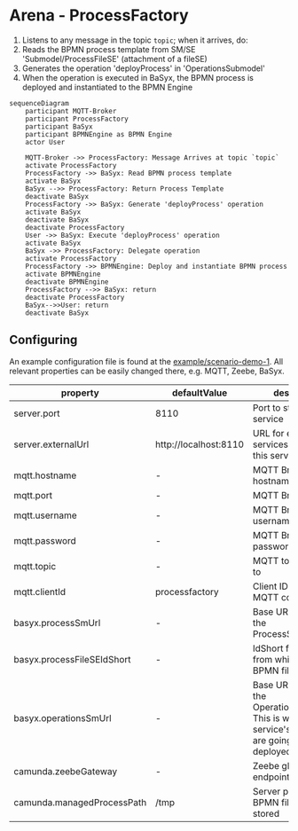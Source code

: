# Arena - ProcessFactory

1. Listens to any message in the topic `topic`; when it arrives, do:
  1. Reads the BPMN process template from SM/SE 'Submodel/ProcessFileSE' (attachment of a fileSE)
  2. Generates the operation 'deployProcess' in 'OperationsSubmodel'
  3. When the operation is executed in BaSyx, the BPMN process is deployed and instantiated to the BPMN Engine
  
```mermaid
sequenceDiagram
    participant MQTT-Broker
    participant ProcessFactory
    participant BaSyx
    participant BPMNEngine as BPMN Engine
    actor User
    
    MQTT-Broker ->> ProcessFactory: Message Arrives at topic `topic`
    activate ProcessFactory
    ProcessFactory ->> BaSyx: Read BPMN process template
    activate BaSyx
    BaSyx -->> ProcessFactory: Return Process Template
    deactivate BaSyx
    ProcessFactory ->> BaSyx: Generate 'deployProcess' operation
    activate BaSyx
    deactivate BaSyx
    deactivate ProcessFactory
    User ->> BaSyx: Execute 'deployProcess' operation
    activate BaSyx 
    BaSyx ->> ProcessFactory: Delegate operation
    activate ProcessFactory 
    ProcessFactory ->> BPMNEngine: Deploy and instantiate BPMN process
    activate BPMNEngine
    deactivate BPMNEngine
    ProcessFactory -->> BaSyx: return
    deactivate ProcessFactory
    BaSyx-->>User: return
    deactivate BaSyx
```

## Configuring

An example configuration file is found at the [example/scenario-demo-1](../example/scenario-demo-1/config/processfactory.properties). All relevant properties can be easily changed there, e.g. MQTT, Zeebe, BaSyx. 

| property | defaultValue | description |
| -- | -- | -- |
| server.port | 8110 | Port to start the service | 
| server.externalUrl | http://localhost:8110 | URL for external services accessing this service | 
| mqtt.hostname | - | MQTT Broker hostname |
| mqtt.port | - | MQTT Broker port |
| mqtt.username | - | MQTT Broker username |
| mqtt.password | - | MQTT Broker password |
| mqtt.topic | - | MQTT topic to listen to |
| mqtt.clientId | processfactory | Client ID for the MQTT conneciton |
| basyx.processSmUrl | - | Base URL pointing to the ProcessSubmodel  |
| basyx.processFileSEIdShort | - | IdShort from the SE, from which the BPMN file is read |
| basyx.operationsSmUrl | - | Base URL pointing to the OperationsSubmodel. This is where this service's operations are going to be deployed |
| camunda.zeebeGateway | - | Zeebe gRPC endpoint |
| camunda.managedProcessPath | /tmp | Server path where BPMN files are stored |